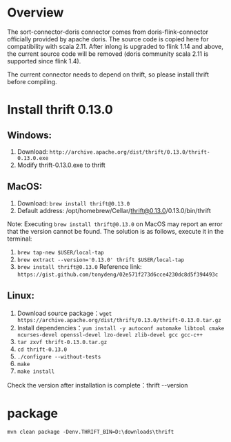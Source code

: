 # Overview
The sort-connector-doris connector comes from doris-flink-connector officially provided by apache doris. 
The source code is copied here for compatibility with scala 2.11. After inlong is upgraded to flink 1.14 and above, 
the current source code will be removed (doris community scala 2.11 is supported since flink 1.4).

The current connector needs to depend on thrift, so please install thrift before compiling.

# Install thrift 0.13.0
## Windows:
1. Download: `http://archive.apache.org/dist/thrift/0.13.0/thrift-0.13.0.exe`
2. Modify thrift-0.13.0.exe to thrift

## MacOS:
1. Download: `brew install thrift@0.13.0`
2. Default address: /opt/homebrew/Cellar/thrift@0.13.0/0.13.0/bin/thrift

Note: Executing `brew install thrift@0.13.0` on MacOS may report an error that the version cannot be found. The solution is as follows, execute it in the terminal:
1. `brew tap-new $USER/local-tap`
2. `brew extract --version='0.13.0' thrift $USER/local-tap`
3. `brew install thrift@0.13.0`
Reference link: `https://gist.github.com/tonydeng/02e571f273d6cce4230dc8d5f394493c`

## Linux:
1. Download source package：`wget https://archive.apache.org/dist/thrift/0.13.0/thrift-0.13.0.tar.gz`
2. Install dependencies：`yum install -y autoconf automake libtool cmake ncurses-devel openssl-devel lzo-devel zlib-devel gcc gcc-c++`
3. `tar zxvf thrift-0.13.0.tar.gz`
4. `cd thrift-0.13.0`
5. `./configure --without-tests`
6. `make`
7. `make install`

Check the version after installation is complete：thrift --version

# package
`mvn clean package -Denv.THRIFT_BIN=D:\downloads\thrift`